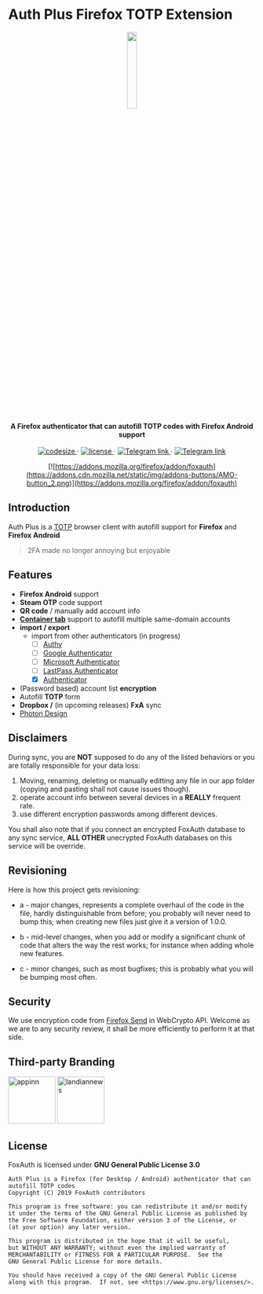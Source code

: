 # Auth Plus Firefox TOTP Extension

<div align='center'>
  <img width='20%' height='20%' src='foxauth.svg'></img>
  <p>
  <strong>A Firefox authenticator that can autofill TOTP codes with Firefox Android support</strong>
  <br>
  <br>
  <a href="https://github.com/FoxAuth/FoxAuth/">
      <img src="https://img.shields.io/github/languages/code-size/FoxAuth/FoxAuth.svg?style=flat-square" alt="codesize" />
    </a>
  ·
    <a href="https://www.gnu.org/licenses/gpl-3.0.html">
      <img src="https://img.shields.io/github/license/FoxAuth/FoxAuth.svg?style=flat-square" alt="license" />
    </a>
  </a>
  ·
    <a href="https://t.me/joinchat/Flgxfkm5Q2c8JayWirYTmA">
      <img src="https://img.shields.io/badge/Telegram-Join%20Chat-red.svg?style=flat-square" alt="Telegram link" />
    </a>
      ·
    <a href="https://gitter.im/FoxAuth/Lobby">
      <img src="https://img.shields.io/badge/Gitter-Join%20Chat-purple.svg?style=flat-square" alt="Telegram link" />
    </a>

[![https://addons.mozilla.org/firefox/addon/foxauth](https://addons.cdn.mozilla.net/static/img/addons-buttons/AMO-button_2.png)](https://addons.mozilla.org/firefox/addon/foxauth)
</div>

## Introduction

Auth Plus is a [TOTP](https://wikipedia.org/wiki/Time-based_One-time_Password_algorithm) browser client with autofill support for __Firefox__ and __Firefox Android__

> 2FA made no longer annoying but enjoyable

## Features

- __Firefox Android__ support
- __Steam OTP__ code support 
- __QR code__ / manually add account info
- [__Container tab__](https://support.mozilla.org/en-US/kb/containers) support to autofill multiple same-domain accounts
- __import / export__
  - import from other authenticators (in progress)
    - [ ] [Authy](https://authy.com/)
    - [ ] [Google Authenticator](https://play.google.com/store/apps/details?id=com.google.android.apps.authenticator2)
    - [ ] [Microsoft Authenticator](https://play.google.com/store/apps/details?id=com.azure.authenticator)
    - [ ] [LastPass Authenticator](https://play.google.com/store/apps/details?id=com.lastpass.authenticator)
    - [x] [Authenticator](https://github.com/Authenticator-Extension/Authenticator)

- (Password based) account list __encryption__
- Autofill __TOTP__ form
- __Dropbox /__ (in upcoming releases) __FxA__ sync
- [Photon Design](https://design.firefox.com/photon)

## Disclaimers

During sync, you are **NOT** supposed to do any of the listed behaviors or you are totally responsible for your data loss:

1. Moving, renaming, deleting or manually editting any file in our app folder (copying and pasting shall not cause issues though).
1. operate account info between several devices in a **REALLY** frequent rate.
1. use different encryption passwords among different devices.

You shall also note that if you connect an encrypted FoxAuth database to any sync service, **ALL OTHER** unecrypted FoxAuth databases on this service will be override.

## Revisioning

Here is how this project gets revisioning:

- a - major changes, represents a complete overhaul of the code in the file, hardly distinguishable from before; you probably will never need to bump this; when creating new files just give it a version of 1.0.0. 

- b - mid-level changes, when you add or modify a significant chunk of code that alters the way the rest works; for instance when adding whole new features.

- c - minor changes, such as most bugfixes; this is probably what you will be bumping most often.

## Security

We use encryption code from [Firefox Send](github.com/mozilla/send) in WebCrypto API. Welcome as we are to any security review, it shall be more efficiently to perform it at that side.

## Third-party Branding

<a href="https://www.appinn.com/foxauth/"><img src="https://img3.appinn.com/images/appinn-small.png" alt="appinn" width="96px"></a> <a href="https://www.landiannews.com/archives/52496.html"><img src="https://static.lancdn.com/landian/public/images/logo_388.png" alt="landiannews" width="96px"></a>

## License

FoxAuth is licensed under __GNU General Public License 3.0__

```plain
Auth Plus is a Firefox (for Desktop / Android) authenticator that can autofill TOTP codes
Copyright (C) 2019 FoxAuth contributors

This program is free software: you can redistribute it and/or modify
it under the terms of the GNU General Public License as published by
the Free Software Foundation, either version 3 of the License, or
(at your option) any later version.

This program is distributed in the hope that it will be useful,
but WITHOUT ANY WARRANTY; without even the implied warranty of
MERCHANTABILITY or FITNESS FOR A PARTICULAR PURPOSE.  See the
GNU General Public License for more details.

You should have received a copy of the GNU General Public License
along with this program.  If not, see <https://www.gnu.org/licenses/>.
```
